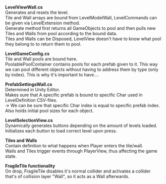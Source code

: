 **LevelViewWall.cs** <br/>
Generates and resets the level. <br/>
Tile and Wall arrays are bound from LevelModelWall, LevelCommands can be given via LevelExtension method.<br/>
Generate method first returns all GameObjects to pool and then pulls new Tiles and Walls from pool according to the bound data.<br/>
Tiles and Walls can be Disposed, LevelView doesn't have to know what pool they belong to to return them to pool.<br/>

**LevelGameConfig.cs** <br/>
Tile and Wall pools are bound here. <br/>
PoolablePoolContainer contains pools for each prefab given to it. This way we can pool different objects without having to address them by type (only by index). This is why it's important to have....<br/>

**PrefabSettingsWall.cs**<br/>
Determined in Unity Editor.<br/>
Makes sure that A specific prefab is bound to specific Char used in LevelDefinition CSV-files.<br/>
-> We can be sure that specific Char index is equal to specific prefab index.<br/>
Also holds initial pool sizes for each object.<br/>


**LevelSelectionView.cs**<br/>
Dynamically generates buttons depending on the amount of levels loaded.<br/>
Initializes each button to load correct level upon press.<br/>



**Tiles and Walls**<br/>
Contain definition to what happens when Player enters the tile/wall.<br/>
Walls and Tiles trigger events through PlayerView, thus affecting the game state.<br/>


**FragileTile functionality**<br/>
On drop, FragileTile disables it's normal collider and activates a collider that's of collision layer "Wall", so it acts as a Wall afterwards.<br/>
